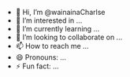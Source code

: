 - 👋 Hi, I’m @wainainaCharlse
- 👀 I’m interested in ...
- 🌱 I’m currently learning ...
- 💞️ I’m looking to collaborate on ...
- 📫 How to reach me ...
- 😄 Pronouns: ...
- ⚡ Fun fact: ...

<!---
wainainaCharlse/wainainaCharlse is a ✨ special ✨ repository because its `README.md` (this file) appears on your GitHub profile.
You can click the Preview link to take a look at your changes.
--->
